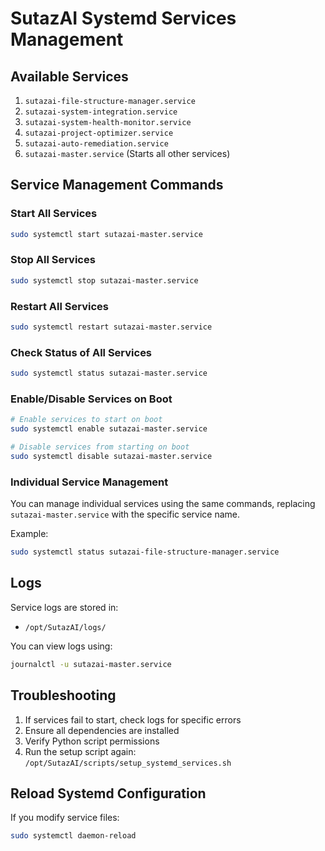 # SutazAI Systemd Services Management

## Available Services

1. `sutazai-file-structure-manager.service`
2. `sutazai-system-integration.service`
3. `sutazai-system-health-monitor.service`
4. `sutazai-project-optimizer.service`
5. `sutazai-auto-remediation.service`
6. `sutazai-master.service` (Starts all other services)

## Service Management Commands

### Start All Services

```bash
sudo systemctl start sutazai-master.service
```

### Stop All Services

```bash
sudo systemctl stop sutazai-master.service
```

### Restart All Services

```bash
sudo systemctl restart sutazai-master.service
```

### Check Status of All Services

```bash
sudo systemctl status sutazai-master.service
```

### Enable/Disable Services on Boot

```bash
# Enable services to start on boot
sudo systemctl enable sutazai-master.service

# Disable services from starting on boot
sudo systemctl disable sutazai-master.service
```

### Individual Service Management

You can manage individual services using the same commands, replacing `sutazai-master.service` with the specific service name.

Example:

```bash
sudo systemctl status sutazai-file-structure-manager.service
```

## Logs

Service logs are stored in:

- `/opt/SutazAI/logs/`

You can view logs using:

```bash
journalctl -u sutazai-master.service
```

## Troubleshooting

1. If services fail to start, check logs for specific errors
2. Ensure all dependencies are installed
3. Verify Python script permissions
4. Run the setup script again: `/opt/SutazAI/scripts/setup_systemd_services.sh`

## Reload Systemd Configuration

If you modify service files:

```bash
sudo systemctl daemon-reload
```
